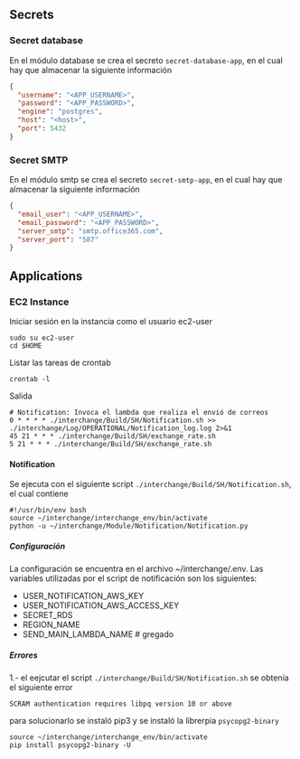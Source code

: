 ## Secrets

### Secret database

En el módulo database se crea el secreto `secret-database-app`, en el cual hay que almacenar la siguiente información

```json
{
  "username": "<APP_USERNAME>",
  "password": "<APP_PASSWORD>",
  "engine": "postgres",
  "host": "<host>",
  "port": 5432
}
```

### Secret SMTP

En el módulo smtp se crea el secreto `secret-smtp-app`, en el cual hay que almacenar la siguiente información

```json
{
  "email_user": "<APP_USERNAME>",
  "email_password": "<APP_PASSWORD>",
  "server_smtp": "smtp.office365.com",
  "server_port": "587"
}
```

## Applications

### EC2 Instance

Iniciar sesión en la instancia como el usuario ec2-user

```shell
sudo su ec2-user
cd $HOME
```

Listar las tareas de crontab

```shell
crontab -l
```

Salida

```shell
# Notification: Invoca el lambda que realiza el envió de correos
0 * * * * ./interchange/Build/SH/Notification.sh >> ./interchange/Log/OPERATIONAL/Notification_log.log 2>&1
45 21 * * * ./interchange/Build/SH/exchange_rate.sh
5 21 * * * ./interchange/Build/SH/exchange_rate.sh
```

#### Notification

Se ejecuta con el siguiente script `./interchange/Build/SH/Notification.sh`, el cual contiene

```shell
#!/usr/bin/env bash
source ~/interchange/interchange_env/bin/activate
python -u ~/interchange/Module/Notification/Notification.py
```

##### Configuración

La configuración se encuentra en el archivo ~/interchange/.env. Las variables utilizadas por el script de notificación
son los siguientes:
- USER_NOTIFICATION_AWS_KEY
- USER_NOTIFICATION_AWS_ACCESS_KEY
- SECRET_RDS
- REGION_NAME
- SEND_MAIN_LAMBDA_NAME # gregado

##### Errores
1.- el eejcutar el script `./interchange/Build/SH/Notification.sh` se obtenía el siguiente error
```shell
SCRAM authentication requires libpq version 10 or above
```
para solucionarlo se instaló pip3 y se instaló la librerpia `psycopg2-binary`

```shell
source ~/interchange/interchange_env/bin/activate
pip install psycopg2-binary -U
```